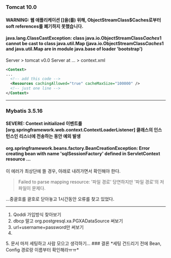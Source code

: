 ### Tomcat 10.0
#### WARNING: 웹 애플리케이션 []을(를) 위해, ObjectStreamClass$Caches로부터 soft references를 폐기하지 못했습니다.
#### java.lang.ClassCastException: class java.io.ObjectStreamClass$Caches$1 cannot be cast to class java.util.Map (java.io.ObjectStreamClass$Caches$1 and java.util.Map are in module java.base of loader 'bootstrap')
Server > tomcat v0.0 Server at ... > context.xml   
```xml
<Context>
...
  <!-- add this code -->
  <Resources cachingAllowed="true" cacheMaxSize="100000" />
  <!-- just one line -->
</Context>
```
---
### Mybatis 3.5.16
#### SEVERE: Context initialized 이벤트를 [org.springframework.web.context.ContextLoaderListener] 클래스의 인스턴스인 리스너에 전송하는 동안 예외 발생
#### org.springframework.beans.factory.BeanCreationException: Error creating bean with name 'sqlSessionFactory' defined in ServletContext resource ...
이 에러가 최상단에 뜰 경우, 아래로 내려가면서 확인해야 한다.   
> Failed to parse mapping resource: '파일 경로'
> 당연하지만 '파일 경로'의 저 파일이 문제다.

...중괄호를 괄호로 닫아놓고 1시간동안 오류를 찾고 있었다.   

   ---   
1. Qoddi 가입방식 찾아보기   
2. dbcp 말고 org.postgresql.xa.PGXADataSource 써보기   
3. url+username+password만 써보기
4. <bean id="dataSource" class="org.springframework.jdbc.datasource.DriverManagerDataSource">   
    <property name="driverClassName" value="org.postgresql.ds.PGSimpleDataSource"/>   
    <property name="url" value="jdbc:postgresql://localhost:5432/postgres"/>   
    <property name="username" value="postgres"/>   
    <property name="password" value="postgres"/>   
</bean>    
5. 문서 마저 세팅하고 사람 모으고 생각하기...    
### 결론   
*세팅 건드리기 전에 Bean, Config 경로랑 이름부터 확인해라ㅠㅠ*
